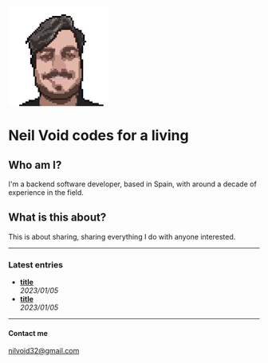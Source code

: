 <img src="me.png" alt="drawing" width="200"/>

# Neil Void codes for a living

## Who am I?

I'm a backend software developer, based in Spain, with around a decade of experience in the field.

## What is this about?

This is about sharing, sharing everything I do with anyone interested.

***

### Latest entries

- **[title](link)**  
    *2023/01/05*
- **[title](link)**  
    *2023/01/05*

***

#### Contact me

nilvoid32@gmail.com
